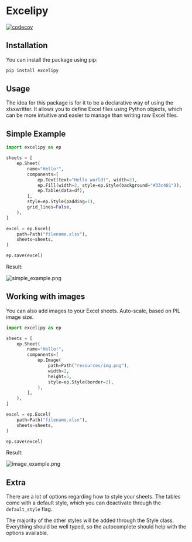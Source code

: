 # Excelipy

[![codecov](https://codecov.io/gh/choinhet/excelipy/graph/badge.svg?token=${CODECOV_TOKEN})](https://codecov.io/gh/choinhet/excelipy)

## Installation

You can install the package using pip:

```bash
pip install excelipy
```

## Usage

The idea for this package is for it to be a declarative way of using the
xlsxwritter.
It allows you to define Excel files using Python objects, which can be more
intuitive and easier to manage than writing raw Excel files.

## Simple Example

```python
import excelipy as ep

sheets = [
    ep.Sheet(
        name="Hello!",
        components=[
            ep.Text(text="Hello world!", width=2),
            ep.Fill(width=2, style=ep.Style(background="#33c481")),
            ep.Table(data=df),
        ],
        style=ep.Style(padding=1),
        grid_lines=False,
    ),
]

excel = ep.Excel(
    path=Path("filename.xlsx"),
    sheets=sheets,
)

ep.save(excel)
```

Result:

![simple_example.png](static/simple_example.png)

## Working with images

You can also add images to your Excel sheets.
Auto-scale, based on PIL image size.

```python
import excelipy as ep

sheets = [
    ep.Sheet(
        name="Hello!",
        components=[
            ep.Image(
                path=Path("resources/img.png"),
                width=2,
                height=5,
                style=ep.Style(border=2),
            ),
        ],
    ),
]

excel = ep.Excel(
    path=Path("filename.xlsx"),
    sheets=sheets,
)

ep.save(excel)
```

Result:

![image_example.png](static/image_example.png)

## Extra

There are a lot of options regarding how to style your sheets.
The tables come with a default style, which you can deactivate through the `default_style` flag.

The majority of the other styles will be added through the Style class. 
Everything should be well typed, so the autocomplete should help with the options available.